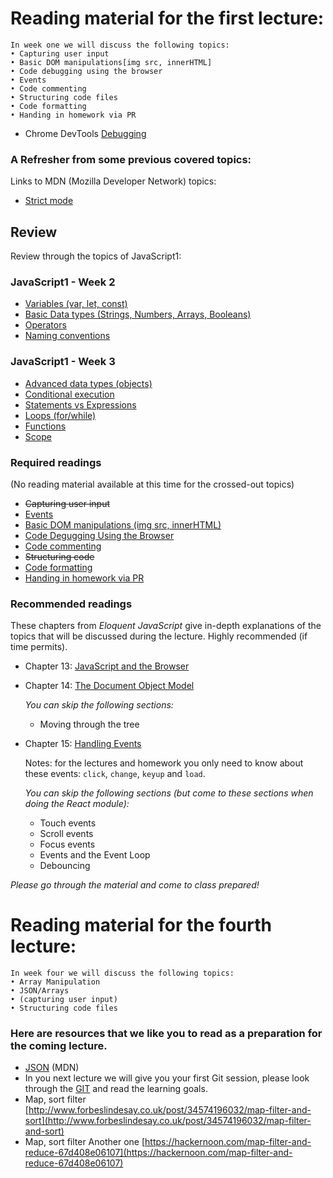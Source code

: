 # Reading material for the first lecture:

```
In week one we will discuss the following topics:
• Capturing user input
• Basic DOM manipulations[img src, innerHTML]
• Code debugging using the browser
• Events
• Code commenting
• Structuring code files
• Code formatting
• Handing in homework via PR
```

- Chrome DevTools [Debugging](https://developers.google.com/web/tools/chrome-devtools/) 

### A Refresher from some previous covered topics:

Links to MDN (Mozilla Developer Network) topics:

- [Strict mode](https://developer.mozilla.org/en-US/docs/Web/JavaScript/Reference/Strict_mode)

## Review

Review through the topics of JavaScript1:

### JavaScript1 - Week 2

- [Variables (var, let, const)](./../../../../fundamentals/blob/master/fundamentals/variables.md)
- [Basic Data types (Strings, Numbers, Arrays, Booleans)](./../../../../fundamentals/blob/master/fundamentals/values.md)
- [Operators](./../../../../fundamentals/blob/master/fundamentals/operators.md)
- [Naming conventions](./../../../../fundamentals/blob/master/fundamentals/naming_conventions.md)

### JavaScript1 - Week 3

- [Advanced data types (objects)](./../../../../fundamentals/blob/master/fundamentals/objects.md)
- [Conditional execution](./../../../../fundamentals/blob/master/fundamentals/conditional_execution.md) <br>
- [Statements vs Expressions](./../../../../fundamentals/blob/master/fundamentals/statements_expressions.md)<br>
- [Loops (for/while)](./../../../../fundamentals/blob/master/fundamentals/loops.md)
- [Functions](./../../../../fundamentals/blob/master/fundamentals/functions.md)
- [Scope](./../../../../fundamentals/blob/master/fundamentals/scope.md)

### Required readings

(No reading material available at this time for the crossed-out topics)

- ~~Capturing user input~~
- [Events](http://javascript.info/introduction-browser-events)
- [Basic DOM manipulations (img src, innerHTML)](./../../../../fundamentals/blob/master/fundamentals/DOM_manipulation.md)
- [Code Degugging Using the Browser](http://javascript.info/debugging-chrome)
- [Code commenting](./../../../../fundamentals/blob/master/fundamentals/code_commenting.md)
- ~~Structuring code~~
- [Code formatting](./../../../../fundamentals/blob/master/fundamentals/code_formatting.md)
- [Handing in homework via PR](../../..//fundamentals/blob/master/fundamentals/homework_pr.md)

### Recommended readings

These chapters from _Eloquent JavaScript_ give in-depth explanations of the topics that will be discussed during the lecture. Highly recommended (if time permits).

- Chapter 13: [JavaScript and the Browser](http://eloquentjavascript.net/13_browser.html)

- Chapter 14: [The Document Object Model](http://eloquentjavascript.net/14_dom.html)

    _You can skip the following sections:_

    - Moving through the tree

- Chapter 15: [Handling Events](http://eloquentjavascript.net/15_event.html)

    Notes: for the lectures and homework you only need to know about these events: `click`, `change`, `keyup` and `load`.
    
    _You can skip the following sections (but come to these sections when doing the React module):_

    - Touch events
    - Scroll events
    - Focus events
    - Events and the Event Loop
    - Debouncing

_Please go through the material and come to class prepared!_

# Reading material for the fourth lecture:

```
In week four we will discuss the following topics:
• Array Manipulation
• JSON/Arrays
• (capturing user input)
• Structuring code files
```

### Here are resources that we like you to read as a preparation for the coming lecture. 

- [JSON](https://developer.mozilla.org/en-US/docs/Web/JavaScript/Reference/Global_Objects/JSON) (MDN)
- In you next lecture we will give you your first Git session, please look through the [GIT](https://github.com/HackYourFuture-CPH/Git) and read the learning goals.
- Map, sort filter [http://www.forbeslindesay.co.uk/post/34574196032/map-filter-and-sort](http://www.forbeslindesay.co.uk/post/34574196032/map-filter-and-sort) 
- Map, sort filter Another one [https://hackernoon.com/map-filter-and-reduce-67d408e06107](https://hackernoon.com/map-filter-and-reduce-67d408e06107)